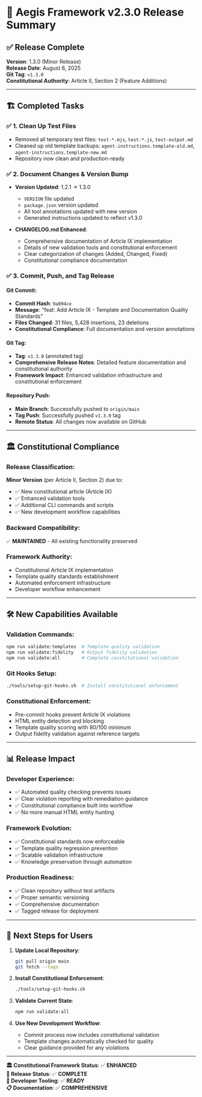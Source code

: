 # 🚀 Aegis Framework v2.3.0 Release Summary

## ✅ **Release Complete**

**Version**: 1.3.0 (Minor Release)  
**Release Date**: August 6, 2025  
**Git Tag**: `v1.3.0`  
**Constitutional Authority**: Article II, Section 2 (Feature Additions)

---

## 🏗️ **Completed Tasks**

### ✅ 1. Clean Up Test Files
- Removed all temporary test files: `test-*.mjs`, `test-*.js`, `test-output.md`
- Cleaned up old template backups: `agent-instructions.template-old.md`, `agent-instructions.template-new.md`
- Repository now clean and production-ready

### ✅ 2. Document Changes & Version Bump
- **Version Updated**: 1.2.1 → 1.3.0
  - `VERSION` file updated
  - `package.json` version updated
  - All tool annotations updated with new version
  - Generated instructions updated to reflect v1.3.0

- **CHANGELOG.md Enhanced**:
  - Comprehensive documentation of Article IX implementation
  - Details of new validation tools and constitutional enforcement
  - Clear categorization of changes (Added, Changed, Fixed)
  - Constitutional compliance documentation

### ✅ 3. Commit, Push, and Tag Release

#### **Git Commit**:
- **Commit Hash**: `9a094ce`
- **Message**: "feat: Add Article IX - Template and Documentation Quality Standards"
- **Files Changed**: 31 files, 5,428 insertions, 23 deletions
- **Constitutional Compliance**: Full documentation and version annotations

#### **Git Tag**:
- **Tag**: `v1.3.0` (annotated tag)
- **Comprehensive Release Notes**: Detailed feature documentation and constitutional authority
- **Framework Impact**: Enhanced validation infrastructure and constitutional enforcement

#### **Repository Push**:
- **Main Branch**: Successfully pushed to `origin/main`
- **Tag Push**: Successfully pushed `v1.3.0` tag
- **Remote Status**: All changes now available on GitHub

---

## 🏛️ **Constitutional Compliance**

### **Release Classification**: 
**Minor Version** (per Article II, Section 2) due to:
- ✅ New constitutional article (Article IX)
- ✅ Enhanced validation tools
- ✅ Additional CLI commands and scripts
- ✅ New development workflow capabilities

### **Backward Compatibility**: 
✅ **MAINTAINED** - All existing functionality preserved

### **Framework Authority**:
- Constitutional Article IX implementation
- Template quality standards establishment
- Automated enforcement infrastructure
- Developer workflow enhancement

---

## 🛠️ **New Capabilities Available**

### **Validation Commands**:
```bash
npm run validate:templates  # Template quality validation
npm run validate:fidelity   # Output fidelity validation
npm run validate:all        # Complete constitutional validation
```

### **Git Hooks Setup**:
```bash
./tools/setup-git-hooks.sh  # Install constitutional enforcement
```

### **Constitutional Enforcement**:
- Pre-commit hooks prevent Article IX violations
- HTML entity detection and blocking
- Template quality scoring with 80/100 minimum
- Output fidelity validation against reference targets

---

## 📊 **Release Impact**

### **Developer Experience**:
- ✅ Automated quality checking prevents issues
- ✅ Clear violation reporting with remediation guidance
- ✅ Constitutional compliance built into workflow
- ✅ No more manual HTML entity hunting

### **Framework Evolution**:
- ✅ Constitutional standards now enforceable
- ✅ Template quality regression prevention
- ✅ Scalable validation infrastructure
- ✅ Knowledge preservation through automation

### **Production Readiness**:
- ✅ Clean repository without test artifacts
- ✅ Proper semantic versioning
- ✅ Comprehensive documentation
- ✅ Tagged release for deployment

---

## 🎯 **Next Steps for Users**

1. **Update Local Repository**:
   ```bash
   git pull origin main
   git fetch --tags
   ```

2. **Install Constitutional Enforcement**:
   ```bash
   ./tools/setup-git-hooks.sh
   ```

3. **Validate Current State**:
   ```bash
   npm run validate:all
   ```

4. **Use New Development Workflow**:
   - Commit process now includes constitutional validation
   - Template changes automatically checked for quality
   - Clear guidance provided for any violations

---

**🏛️ Constitutional Framework Status**: ✅ **ENHANCED**  
**🚀 Release Status**: ✅ **COMPLETE**  
**🔧 Developer Tooling**: ✅ **READY**  
**📋 Documentation**: ✅ **COMPREHENSIVE**
